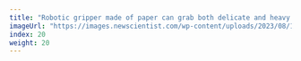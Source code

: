 ```yaml
---
title: "Robotic gripper made of paper can grab both delicate and heavy things"
imageUrl: "https://images.newscientist.com/wp-content/uploads/2023/08/14175301/SEI_167151438.jpg?width=600"
index: 20
weight: 20
---
```

